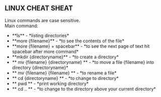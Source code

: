 ## LINUX CHEAT SHEAT

Linux commands are case sensitive. <br>
Main command: <br>
<ul>
  <li>**ls** - *listing directories* <br> </li>
  <li>**more {filename}**  - *to see the contents of the file* <br> </li>
  <li>**more {filename} + spacebar** - *to see the next page of text hit spacebar after more command* <br> </li>
  <li>**mkdir {directoryname}** - *to create a directory* <br> </li>
  <li>** mv {filename} {directoryname} ** - *to move a file {filename} into directory {directoryname}* <br> </li>
  <li>** mv {filename} {filename} ** - *to rename a file* <br> </li>
  <li>** cd {directoryname} ** - *to change to directory* <br> </li>
  <li>** pwd ** - *print working directory* <br> </li>
  <li>** cd .. ** - *to change to the directory above your current directory* <br> </li>
</ul>
